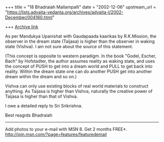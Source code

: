 +++
title = "18 Bhadraiah Mallampalli"
date = "2002-12-06"
upstream_url = "https://lists.advaita-vedanta.org/archives/advaita-l/2002-December/004160.html"

+++
[Archive link](https://lists.advaita-vedanta.org/archives/advaita-l/2002-December/004160.html)

As per Mandukya Upanishat with Gaudapaada kaarikas by R.K.Mission, the
observer in the dream state (Taijasa) is higher than the observer in waking
state (Vishva). I am not sure about the source of this statement.

(This concept is opposite to western paradigm. In the book "Godel, Escher,
Bach" by Hofstadter, the author assumes reality as waking state, and uses
the concept of PUSH to get into a dream world and PULL to get back into
reality. Within the dream state one can do another PUSH get into another
dream within the dream and so on.)

Vishva can only use existing blocks of real world materials to construct
anything. As Taijasa is higher than Vishva, naturally the creative power of
Taijasa is higher than that of Vishva.

I owe a detailed reply to Sri Srikrishna.

Best reagrds
Bhadraiah

_________________________________________________________________
Add photos to your e-mail with MSN 8. Get 2 months FREE*.
http://join.msn.com/?page=features/featuredemail

